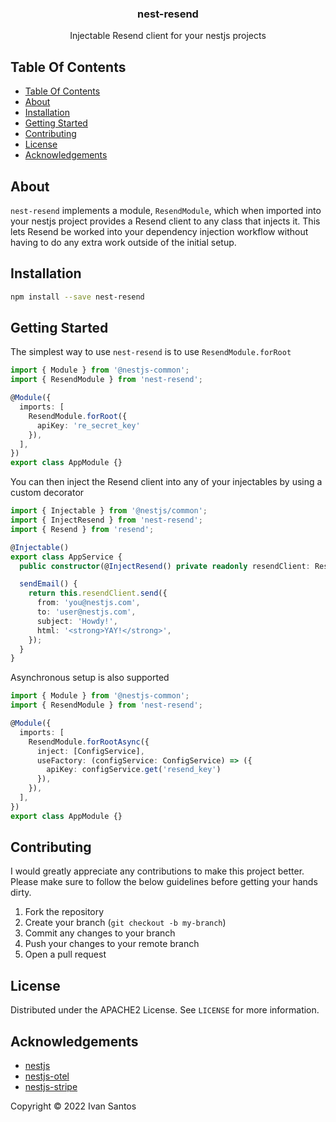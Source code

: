 <p align="center">
  <h3 align="center">
    nest-resend
  </h3>

  <p align="center">
    Injectable Resend client for your nestjs projects
  </p>
</p>

## Table Of Contents

- [Table Of Contents](#table-of-contents)
- [About](#about)
- [Installation](#installation)
- [Getting Started](#getting-started)
- [Contributing](#contributing)
- [License](#license)
- [Acknowledgements](#acknowledgements)

## About

`nest-resend` implements a module, `ResendModule`, which when imported into
your nestjs project provides a Resend client to any class that injects it. This
lets Resend be worked into your dependency injection workflow without having to
do any extra work outside of the initial setup.

## Installation

```bash
npm install --save nest-resend
```

## Getting Started

The simplest way to use `nest-resend` is to use `ResendModule.forRoot`

```typescript
import { Module } from '@nestjs-common';
import { ResendModule } from 'nest-resend';

@Module({
  imports: [
    ResendModule.forRoot({
      apiKey: 're_secret_key'
    }),
  ],
})
export class AppModule {}
```

You can then inject the Resend client into any of your injectables by using a
custom decorator

```typescript
import { Injectable } from '@nestjs/common';
import { InjectResend } from 'nest-resend';
import { Resend } from 'resend';

@Injectable()
export class AppService {
  public constructor(@InjectResend() private readonly resendClient: Resend) {}

  sendEmail() {
    return this.resendClient.send({
      from: 'you@nestjs.com',
      to: 'user@nestjs.com',
      subject: 'Howdy!',
      html: '<strong>YAY!</strong>',
    });
  }
}
```

Asynchronous setup is also supported

```typescript
import { Module } from '@nestjs-common';
import { ResendModule } from 'nest-resend';

@Module({
  imports: [
    ResendModule.forRootAsync({
      inject: [ConfigService],
      useFactory: (configService: ConfigService) => ({
        apiKey: configService.get('resend_key')
      }),
    }),
  ],
})
export class AppModule {}
```

## Contributing

I would greatly appreciate any contributions to make this project better. Please
make sure to follow the below guidelines before getting your hands dirty.

1. Fork the repository
2. Create your branch (`git checkout -b my-branch`)
3. Commit any changes to your branch
4. Push your changes to your remote branch
5. Open a pull request

## License

Distributed under the APACHE2 License. See `LICENSE` for more information.

## Acknowledgements

- [nestjs](https://nestjs.com)
- [nestjs-otel](https://github.com/pragmaticivan/nestjs-otel)
- [nestjs-stripe](https://github.com/dhaspden/nestjs-stripe)

Copyright &copy; 2022 Ivan Santos
